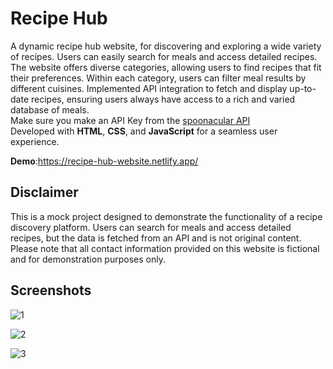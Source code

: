 # Recipe Hub
A dynamic recipe hub website, for discovering and exploring a wide variety of recipes. Users can easily search for meals and access detailed recipes.
The website offers diverse categories, allowing users to find recipes that fit their preferences. Within each category, users can filter meal results by different cuisines. Implemented API integration to fetch and display up-to-date recipes, ensuring users always have access to a rich and varied database of meals.\
Make sure you make an API Key from the [spoonacular API](https://spoonacular.com/food-api/)\
Developed with **HTML**, **CSS**, and **JavaScript** for a seamless user experience.

**Demo**:https://recipe-hub-website.netlify.app/

## Disclaimer
This is a mock project designed to demonstrate the functionality of a recipe discovery platform. Users can search for meals and access detailed recipes, but the data is fetched from an API and is not original content.\
Please note that all contact information provided on this website is fictional and for demonstration purposes only. 

## Screenshots

![1](https://github.com/user-attachments/assets/90aa67ad-4599-4047-8f64-4832148e7c0c)

![2](https://github.com/user-attachments/assets/5617e3a7-ce02-4f5a-b9ea-f92253689474)

![3](https://github.com/user-attachments/assets/5ad94482-7a52-4f62-83c5-df5197c6b561)




